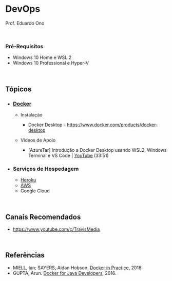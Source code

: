 # DevOps

Prof. Eduardo Ono

<br>

### Pré-Requisitos

* Windows 10 Home e WSL 2
* Windows 10 Professional e Hyper-V

<br>

## Tópicos

* ### [Docker](./docker)

  * Instalação

    * Docker Desktop - https://www.docker.com/products/docker-desktop

  * Vídeos de Apoio

    * [AzureTar] Introdução a Docker Desktop usando WSL2, Windows Terminal e VS Code | [YouTube](https://youtu.be/eJQEISCKdos) (33:51)

* ### Serviços de Hospedagem

  * [Heroku](./web-hosting/heroku.md)
  * [AWS](./web-hosting/aws.md)
  * Google Cloud

<br>

## Canais Recomendados

* https://www.youtube.com/c/TravisMedia

<br>

## Referências

* MIELL, Ian; SAYERS, Aidan Hobson. [Docker in Practice](https://archive.org/details/DockerInPractice), 2016.
* GUPTA, Arun. [Docker for Java Developers](https://archive.org/details/DockerForJavaDevelopers), 2016.

<br>
